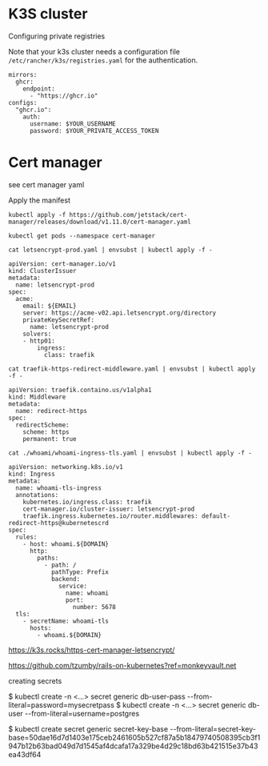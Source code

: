 # K3S cluster

Configuring private registries

Note that your k3s cluster needs a configuration file `/etc/rancher/k3s/registries.yaml` for the authentication.
```
mirrors:
  ghcr:
    endpoint:
      - "https://ghcr.io"
configs:
  "ghcr.io":
    auth:
      username: $YOUR_USERNAME
      password: $YOUR_PRIVATE_ACCESS_TOKEN
```

# Cert manager
see cert manager yaml

Apply the manifest
```
kubectl apply -f https://github.com/jetstack/cert-manager/releases/download/v1.11.0/cert-manager.yaml
```
```
kubectl get pods --namespace cert-manager
```
```
cat letsencrypt-prod.yaml | envsubst | kubectl apply -f -
```


```
apiVersion: cert-manager.io/v1
kind: ClusterIssuer
metadata:
  name: letsencrypt-prod
spec:
  acme:
    email: ${EMAIL}
    server: https://acme-v02.api.letsencrypt.org/directory
    privateKeySecretRef:
      name: letsencrypt-prod
    solvers:
    - http01:
        ingress:
          class: traefik
```

```
cat traefik-https-redirect-middleware.yaml | envsubst | kubectl apply -f -
```
```
apiVersion: traefik.containo.us/v1alpha1
kind: Middleware
metadata:
  name: redirect-https
spec:
  redirectScheme:
    scheme: https
    permanent: true
```  
```
cat ./whoami/whoami-ingress-tls.yaml | envsubst | kubectl apply -f -
```
```
apiVersion: networking.k8s.io/v1
kind: Ingress
metadata:
  name: whoami-tls-ingress
  annotations:
    kubernetes.io/ingress.class: traefik
    cert-manager.io/cluster-issuer: letsencrypt-prod
    traefik.ingress.kubernetes.io/router.middlewares: default-redirect-https@kubernetescrd
spec:
  rules:
    - host: whoami.${DOMAIN}
      http:
        paths:
          - path: /
            pathType: Prefix
            backend:
              service:
                name: whoami
                port:
                  number: 5678
  tls:
    - secretName: whoami-tls
      hosts:
        - whoami.${DOMAIN}
```

https://k3s.rocks/https-cert-manager-letsencrypt/

https://github.com/tzumby/rails-on-kubernetes?ref=monkeyvault.net


creating secrets

$ kubectl create -n <...> secret generic db-user-pass --from-literal=password=mysecretpass
$ kubectl create -n <...> secret generic db-user --from-literal=username=postgres

$ kubectl create secret generic secret-key-base --from-literal=secret-key-base=50dae16d7d1403e175ceb2461605b527cf87a5b18479740508395cb3f1947b12b63bad049d7d1545af4dcafa17a329be4d29c18bd63b421515e37b43ea43df64
